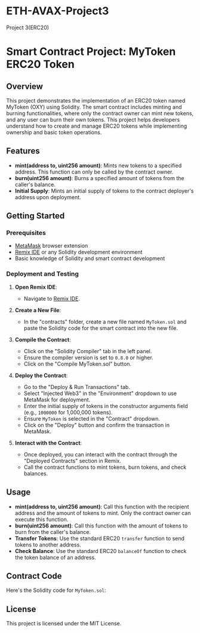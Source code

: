 # ETH-AVAX-Project3
Project 3(ERC20)

# Smart Contract Project: MyToken ERC20 Token

## Overview

This project demonstrates the implementation of an ERC20 token named MyToken (OXY) using Solidity. The smart contract includes minting and burning functionalities, where only the contract owner can mint new tokens, and any user can burn their own tokens. This project helps developers understand how to create and manage ERC20 tokens while implementing ownership and basic token operations.

## Features

- **mint(address to, uint256 amount)**: Mints new tokens to a specified address. This function can only be called by the contract owner.
- **burn(uint256 amount)**: Burns a specified amount of tokens from the caller's balance.
- **Initial Supply**: Mints an initial supply of tokens to the contract deployer's address upon deployment.

## Getting Started

### Prerequisites

- [MetaMask](https://metamask.io/) browser extension
- [Remix IDE](https://remix.ethereum.org/) or any Solidity development environment
- Basic knowledge of Solidity and smart contract development

### Deployment and Testing

1. **Open Remix IDE**:
   - Navigate to [Remix IDE](https://remix.ethereum.org/).

2. **Create a New File**:
   - In the "contracts" folder, create a new file named `MyToken.sol` and paste the Solidity code for the smart contract into the new file.

3. **Compile the Contract**:
   - Click on the "Solidity Compiler" tab in the left panel.
   - Ensure the compiler version is set to `0.8.0` or higher.
   - Click on the "Compile MyToken.sol" button.

4. **Deploy the Contract**:
   - Go to the "Deploy & Run Transactions" tab.
   - Select "Injected Web3" in the "Environment" dropdown to use MetaMask for deployment.
   - Enter the initial supply of tokens in the constructor arguments field (e.g., `1000000` for 1,000,000 tokens).
   - Ensure `MyToken` is selected in the "Contract" dropdown.
   - Click on the "Deploy" button and confirm the transaction in MetaMask.

5. **Interact with the Contract**:
   - Once deployed, you can interact with the contract through the "Deployed Contracts" section in Remix.
   - Call the contract functions to mint tokens, burn tokens, and check balances.

## Usage

- **mint(address to, uint256 amount)**: Call this function with the recipient address and the amount of tokens to mint. Only the contract owner can execute this function.
- **burn(uint256 amount)**: Call this function with the amount of tokens to burn from the caller's balance.
- **Transfer Tokens**: Use the standard ERC20 `transfer` function to send tokens to another address.
- **Check Balance**: Use the standard ERC20 `balanceOf` function to check the token balance of an address.

## Contract Code

Here's the Solidity code for `MyToken.sol`:

## License

This project is licensed under the MIT License.

